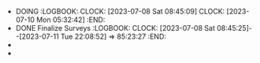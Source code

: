 - DOING
  :LOGBOOK:
  CLOCK: [2023-07-08 Sat 08:45:09]
  CLOCK: [2023-07-10 Mon 05:32:42]
  :END:
- DONE Finalize Surveys
  :LOGBOOK:
  CLOCK: [2023-07-08 Sat 08:45:25]--[2023-07-11 Tue 22:08:52] =>  85:23:27
  :END:
-
-